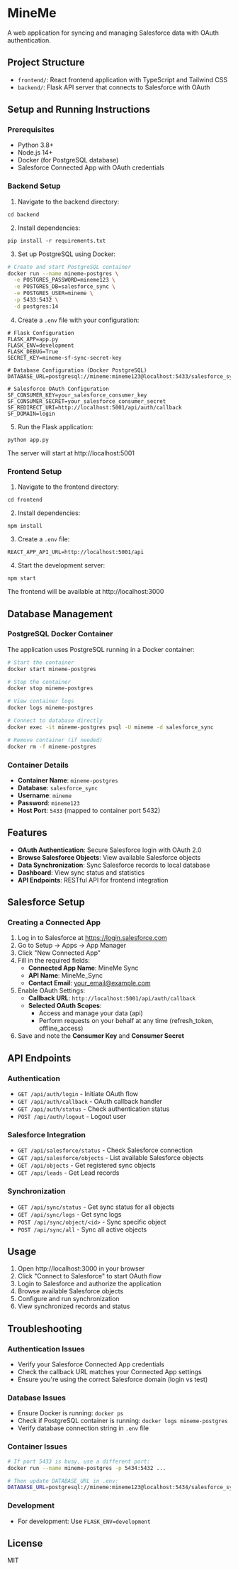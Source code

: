 # MineMe

A web application for syncing and managing Salesforce data with OAuth authentication.

## Project Structure

- `frontend/`: React frontend application with TypeScript and Tailwind CSS
- `backend/`: Flask API server that connects to Salesforce with OAuth

## Setup and Running Instructions

### Prerequisites

- Python 3.8+
- Node.js 14+
- Docker (for PostgreSQL database)
- Salesforce Connected App with OAuth credentials

### Backend Setup

1. Navigate to the backend directory:
```
cd backend
```

2. Install dependencies:
```
pip install -r requirements.txt
```

3. Set up PostgreSQL using Docker:
```bash
# Create and start PostgreSQL container
docker run --name mineme-postgres \
  -e POSTGRES_PASSWORD=mineme123 \
  -e POSTGRES_DB=salesforce_sync \
  -e POSTGRES_USER=mineme \
  -p 5433:5432 \
  -d postgres:14
```

4. Create a `.env` file with your configuration:
```env
# Flask Configuration
FLASK_APP=app.py
FLASK_ENV=development
FLASK_DEBUG=True
SECRET_KEY=mineme-sf-sync-secret-key

# Database Configuration (Docker PostgreSQL)
DATABASE_URL=postgresql://mineme:mineme123@localhost:5433/salesforce_sync

# Salesforce OAuth Configuration
SF_CONSUMER_KEY=your_salesforce_consumer_key
SF_CONSUMER_SECRET=your_salesforce_consumer_secret
SF_REDIRECT_URI=http://localhost:5001/api/auth/callback
SF_DOMAIN=login
```

5. Run the Flask application:
```
python app.py
```

The server will start at http://localhost:5001

### Frontend Setup

1. Navigate to the frontend directory:
```
cd frontend
```

2. Install dependencies:
```
npm install
```

3. Create a `.env` file:
```
REACT_APP_API_URL=http://localhost:5001/api
```

4. Start the development server:
```
npm start
```

The frontend will be available at http://localhost:3000

## Database Management

### PostgreSQL Docker Container

The application uses PostgreSQL running in a Docker container:

```bash
# Start the container
docker start mineme-postgres

# Stop the container
docker stop mineme-postgres

# View container logs
docker logs mineme-postgres

# Connect to database directly
docker exec -it mineme-postgres psql -U mineme -d salesforce_sync

# Remove container (if needed)
docker rm -f mineme-postgres
```

### Container Details
- **Container Name**: `mineme-postgres`
- **Database**: `salesforce_sync`
- **Username**: `mineme`
- **Password**: `mineme123`
- **Host Port**: `5433` (mapped to container port 5432)

## Features

- **OAuth Authentication**: Secure Salesforce login with OAuth 2.0
- **Browse Salesforce Objects**: View available Salesforce objects
- **Data Synchronization**: Sync Salesforce records to local database
- **Dashboard**: View sync status and statistics
- **API Endpoints**: RESTful API for frontend integration

## Salesforce Setup

### Creating a Connected App

1. Log in to Salesforce at https://login.salesforce.com
2. Go to Setup → Apps → App Manager
3. Click "New Connected App"
4. Fill in the required fields:
   - **Connected App Name**: MineMe Sync
   - **API Name**: MineMe_Sync
   - **Contact Email**: your_email@example.com
5. Enable OAuth Settings:
   - **Callback URL**: `http://localhost:5001/api/auth/callback`
   - **Selected OAuth Scopes**: 
     - Access and manage your data (api)
     - Perform requests on your behalf at any time (refresh_token, offline_access)
6. Save and note the **Consumer Key** and **Consumer Secret**

## API Endpoints

### Authentication
- `GET /api/auth/login` - Initiate OAuth flow
- `GET /api/auth/callback` - OAuth callback handler
- `GET /api/auth/status` - Check authentication status
- `POST /api/auth/logout` - Logout user

### Salesforce Integration
- `GET /api/salesforce/status` - Check Salesforce connection
- `GET /api/salesforce/objects` - List available Salesforce objects
- `GET /api/objects` - Get registered sync objects
- `GET /api/leads` - Get Lead records

### Synchronization
- `GET /api/sync/status` - Get sync status for all objects
- `GET /api/sync/logs` - Get sync logs
- `POST /api/sync/object/<id>` - Sync specific object
- `POST /api/sync/all` - Sync all active objects

## Usage

1. Open http://localhost:3000 in your browser
2. Click "Connect to Salesforce" to start OAuth flow
3. Login to Salesforce and authorize the application
4. Browse available Salesforce objects
5. Configure and run synchronization
6. View synchronized records and status

## Troubleshooting

### Authentication Issues
- Verify your Salesforce Connected App credentials
- Check the callback URL matches your Connected App settings
- Ensure you're using the correct Salesforce domain (login vs test)

### Database Issues
- Ensure Docker is running: `docker ps`
- Check if PostgreSQL container is running: `docker logs mineme-postgres`
- Verify database connection string in `.env` file

### Container Issues
```bash
# If port 5433 is busy, use a different port:
docker run --name mineme-postgres -p 5434:5432 ...

# Then update DATABASE_URL in .env:
DATABASE_URL=postgresql://mineme:mineme123@localhost:5434/salesforce_sync
```

### Development
- For development: Use `FLASK_ENV=development`

## License

MIT 